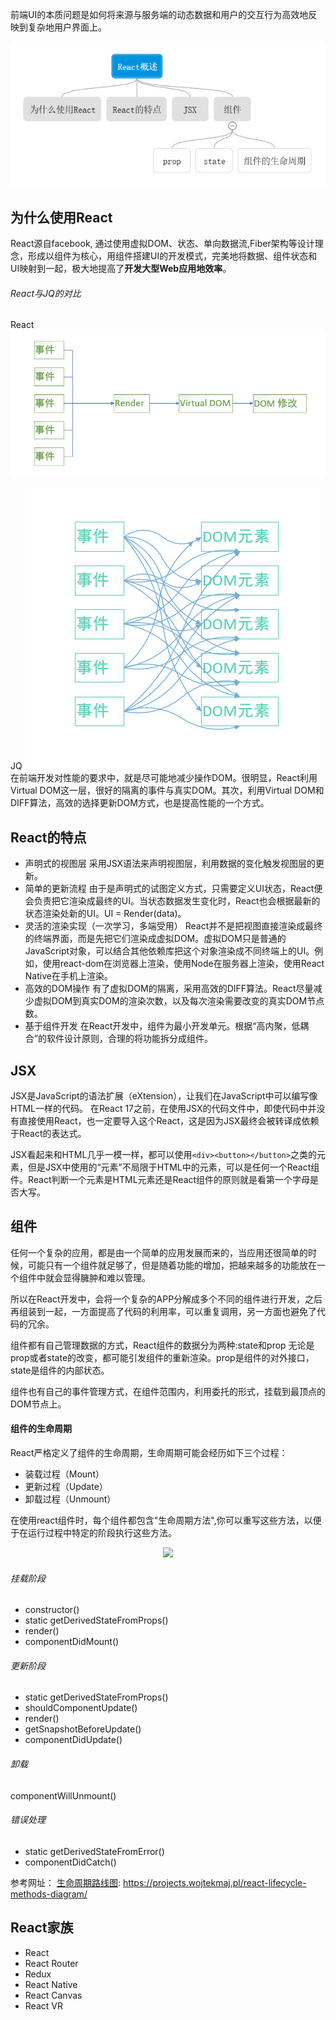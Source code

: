 前端UI的本质问题是如何将来源与服务端的动态数据和用户的交互行为高效地反映到复杂地用户界面上。

![React操作方式](./初识React/react概述.jpg)

## 为什么使用React
React源自facebook, 通过使用虚拟DOM、状态、单向数据流,Fiber架构等设计理念，形成以组件为核心，用组件搭建UI的开发模式，完美地将数据、组件状态和UI映射到一起，极大地提高了**开发大型Web应用地效率**。
###### React与JQ的对比
React
![React操作方式](./初识React/React的开发模式.jpg)

JQ
![JQ的操作方式](./初识React/MVC的开发模式.jpg)
在前端开发对性能的要求中，就是尽可能地减少操作DOM。很明显，React利用Virtual DOM这一层，很好的隔离的事件与真实DOM。其次，利用Virtual DOM和DIFF算法，高效的选择更新DOM方式，也是提高性能的一个方式。

## React的特点
* 声明式的视图层
采用JSX语法来声明视图层，利用数据的变化触发视图层的更新。
* 简单的更新流程
由于是声明式的试图定义方式，只需要定义UI状态，React便会负责把它渲染成最终的UI。当状态数据发生变化时，React也会根据最新的状态渲染处新的UI。UI = Render(data)。
* 灵活的渲染实现（一次学习，多端受用）
React并不是把视图直接渲染成最终的终端界面，而是先把它们渲染成虚拟DOM。虚拟DOM只是普通的JavaScript对象，可以结合其他依赖库把这个对象渲染成不同终端上的UI。例如，使用react-dom在浏览器上渲染，使用Node在服务器上渲染，使用React Native在手机上渲染。
* 高效的DOM操作
有了虚拟DOM的隔离，采用高效的DIFF算法。React尽量减少虚拟DOM到真实DOM的渲染次数，以及每次渲染需要改变的真实DOM节点数。
* 基于组件开发
在React开发中，组件为最小开发单元。根据“高内聚，低耦合”的软件设计原则，合理的将功能拆分成组件。

## JSX
JSX是JavaScript的语法扩展（eXtension），让我们在JavaScript中可以编写像HTML一样的代码。
在React 17之前，在使用JSX的代码文件中，即使代码中并没有直接使用React，也一定要导入这个React，这是因为JSX最终会被转译成依赖于React的表达式。

JSX看起来和HTML几乎一模一样，都可以使用```<div><button></button>```之类的元素，但是JSX中使用的“元素”不局限于HTML中的元素，可以是任何一个React组件。React判断一个元素是HTML元素还是React组件的原则就是看第一个字母是否大写。

## 组件
任何一个复杂的应用，都是由一个简单的应用发展而来的，当应用还很简单的时候，可能只有一个组件就足够了，但是随着功能的增加，把越来越多的功能放在一个组件中就会显得臃肿和难以管理。

所以在React开发中，会将一个复杂的APP分解成多个不同的组件进行开发，之后再组装到一起，一方面提高了代码的利用率，可以重复调用，另一方面也避免了代码的冗余。

组件都有自己管理数据的方式，React组件的数据分为两种:state和prop
无论是prop或者state的改变，都可能引发组件的重新渲染。prop是组件的对外接口，state是组件的内部状态。

组件也有自己的事件管理方式，在组件范围内，利用委托的形式，挂载到最顶点的DOM节点上。

#### 组件的生命周期
React严格定义了组件的生命周期，生命周期可能会经历如下三个过程：
* 装载过程（Mount）
* 更新过程（Update）
* 卸载过程（Unmount）

在使用react组件时，每个组件都包含"生命周期方法",你可以重写这些方法，以便于在运行过程中特定的阶段执行这些方法。

<div style="text-align: center"><img src="./生命周期/1.jpg" ></div>

###### 挂载阶段
* constructor()
* static getDerivedStateFromProps()
* render()
* componentDidMount()
###### 更新阶段
* static getDerivedStateFromProps()
* shouldComponentUpdate()
* render()
* getSnapshotBeforeUpdate()
* componentDidUpdate()

###### 卸载
componentWillUnmount()

###### 错误处理
* static getDerivedStateFromError()
* componentDidCatch()

参考网址：
[生命周期路线图](https://projects.wojtekmaj.pl/react-lifecycle-methods-diagram/):
https://projects.wojtekmaj.pl/react-lifecycle-methods-diagram/

## React家族
* React
* React Router
* Redux
* React Native
* React Canvas
* React VR


